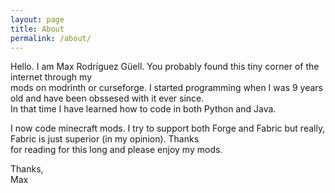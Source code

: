 ```yaml
---
layout: page
title: About
permalink: /about/
---
```


Hello. I am Max Rodríguez Güell. You probably found this tiny corner of the internet through my  
mods on modrinth or curseforge. I started programming when I was 9 years old and have been obssesed with it ever since.  
In that time I have learned how to code in both Python and Java.  
  
I now code minecraft mods. I try to support both Forge and Fabric but really, Fabric is just superior (in my opinion). Thanks  
for reading for this long and please enjoy my mods.  
  
Thanks,  
Max  
  